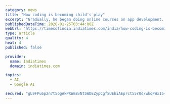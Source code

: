 ```yaml
---
category: news
title: "How coding is becoming child's play"
excerpt: "Gradually, he began doing online courses on app development. “Now I’m trying to learn machine learning using TensorFlow (a free and open-source software library). There are a few sites online ..."
publishedDateTime: 2020-01-25T03:44:00Z
webUrl: "https://timesofindia.indiatimes.com/india/how-coding-is-becoming-childs-play/articleshow/73550266.cms"
type: article
quality: 4
heat: 4
published: false

provider:
  name: Indiatimes
  domain: indiatimes.com

topics:
  - AI
  - Google AI

secured: "gL9FPu6p2n7t5ogAkPXWm8vNt5WDEZypCgfSUEhiAEprct55r0d/wkqFWx15+cNFp+M1aAtTfvnHOK+/g9I+Eik8Wwvsm+LwbHYaUNq1r8PmkLhB7dCIRPOI6y/suKpx5m+1p5Bl8BswQKMb2oYafXOm8+SqdGh87VoLadBtEC2ZTCuZROO76t4yWynLtk9S7ciH6GrDYBSlZXn2fUwitCeBoRxZ8u1R1SmxASMN6uciWuatWHfZ3onmZixGiLBBrpsR6/PqIlufv3mVscYbMmasg/gmgla7d5oZ1yitpFOTDsMIcyfTkstJ/7ZFtVLw;782L1mfwI05c0HUpYt0UCg=="
---
```


